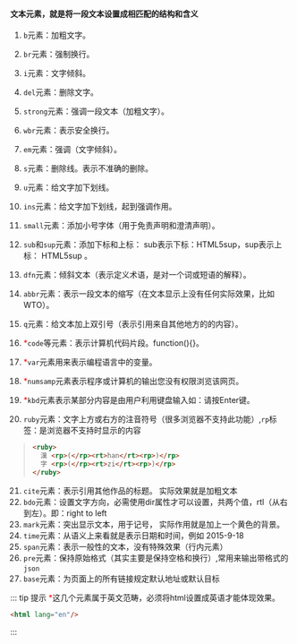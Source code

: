 
#### 文本元素，就是将一段文本设置成相匹配的结构和含义

1. `b`元素：加粗文字。
2. `br`元素：强制换行。
3. `i`元素：文字倾斜。
4. `del`元素：删除文字。
5. `strong`元素：强调一段文本（加粗文字）。
6. `wbr`元素：表示安全换行。
7. `em`元素：强调（文字倾斜）。
8. `s`元素：删除线。表示不准确的删除。
9. `u`元素：给文字加下划线。
10. `ins`元素：给文字加下划线，起到强调作用。
11. `small`元素：添加小号字体（用于免责声明和澄清声明）。
12. `sub`和`sup`元素：添加下标和上标： sub表示下标：HTML5sup，sup表示上标： HTML5sup 。
13. `dfn`元素：倾斜文本（表示定义术语，是对一个词或短语的解释）。
14. `abbr`元素：表示一段文本的缩写（在文本显示上没有任何实际效果，比如WTO）。
15. `q`元素：给文本加上双引号（表示引用来自其他地方的的内容）。
16. <span style="color: red">*</span>`code`等元素：表示计算机代码片段。function(){}。
17. <span style="color: red">*</span>`var`元素用来表示编程语言中的变量。 
18. <span style="color: red">*</span>`numsamp`元素表示程序或计算机的输出您没有权限浏览该网页。
19. <span style="color: red">*</span>`kbd`元素表示某部分内容是由用户利用键盘输入如：请按Enter键。

20.  `ruby`元素：文字上方或右方的注音符号（很多浏览器不支持此功能）,`rp`标签：是浏览器不支持时显示的内容
> ```html
> <ruby>
>   漢 <rp>(</rp><rt>han</rt><rp>)</rp>
>   字 <rp>(</rp><rt>zi</rt><rp>)</rp>
> </ruby>
> ```
21.  `cite`元素：表示引用其他作品的标题。 实际效果就是加粗文本
22.  `bdo`元素：设置文字方向，必需使用dir属性才可以设置，共两个值，rtl（从右到左）。即：right to left 
23.  `mark`元素：突出显示文本，用于记号， 实际作用就是加上一个黄色的背景。
24.  `time`元素：从语义上来看就是表示日期和时间，例如 2015-9-18
25.  `span`元素：表示一般性的文本，没有特殊效果（行内元素）
26.  `pre`元素：保持原始格式（其实主要是保持空格和换行）,常用来输出带格式的`json`
27.  `base`元素：为页面上的所有链接规定默认地址或默认目标

::: tip 提示
<span style="color: red">*</span>这几个元素属于英文范畴，必须将html设置成英语才能体现效果。
```html 
<html lang="en"/> 
```
:::
